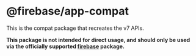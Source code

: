 # @firebase/app-compat

This is the compat package that recreates the v7 APIs.

**This package is not intended for direct usage, and should only be used via the officially supported [firebase](https://www.npmjs.com/package/firebase) package.**
